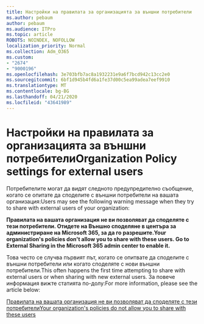 ```yaml
---
title: Настройки на правилата за организацията за външни потребители
ms.author: pebaum
author: pebaum
ms.audience: ITPro
ms.topic: article
ROBOTS: NOINDEX, NOFOLLOW
localization_priority: Normal
ms.collection: Adm_O365
ms.custom:
- "2674"
- "9000196"
ms.openlocfilehash: 3e703bfb7ac8a1932231e9a6f7bcd942c13cc2e0
ms.sourcegitcommit: 6bf1d945b4fd6a1fe37d00c5ea99adea7eef9910
ms.translationtype: MT
ms.contentlocale: bg-BG
ms.lasthandoff: 04/21/2020
ms.locfileid: "43641989"
---
```

# <a name="organization-policy-settings-for-external-users"></a><span data-ttu-id="e597c-102">Настройки на правилата за организацията за външни потребители</span><span class="sxs-lookup"><span data-stu-id="e597c-102">Organization Policy settings for external users</span></span>

<span data-ttu-id="e597c-103">Потребителите могат да видят следното предупредително съобщение, когато се опитате да споделите с външни потребители на вашата организация:</span><span class="sxs-lookup"><span data-stu-id="e597c-103">Users may see the following warning message when they try to share with external users of your organization:</span></span> 

   <span data-ttu-id="e597c-104">**Правилата на вашата организация не ви позволяват да споделяте с тези потребители. Отидете на Външно споделяне в центъра за администриране на Microsoft 365, за да го разрешите.**</span><span class="sxs-lookup"><span data-stu-id="e597c-104">**Your organization's policies don't allow you to share with these users. Go to External Sharing in the Microsoft 365 admin center to enable it.**</span></span> 

<span data-ttu-id="e597c-105">Това често се случва първият път, когато се опитвате да споделите с външни потребители или когато споделяте с нови външни потребители.</span><span class="sxs-lookup"><span data-stu-id="e597c-105">This often happens the first time attempting to share with external users or when sharing with new external users.</span></span> <span data-ttu-id="e597c-106">За повече информация вижте статията по-долу:</span><span class="sxs-lookup"><span data-stu-id="e597c-106">For more information, please see the article below:</span></span>

[<span data-ttu-id="e597c-107">Правилата на вашата организация не ви позволяват да споделяте с тези потребители</span><span class="sxs-lookup"><span data-stu-id="e597c-107">Your organization's policies do not allow you to share with these users</span></span>](https://docs.microsoft.com/sharepoint/support/administration/organization-policies-do-not-allow-you-to-share-with-users-error)






